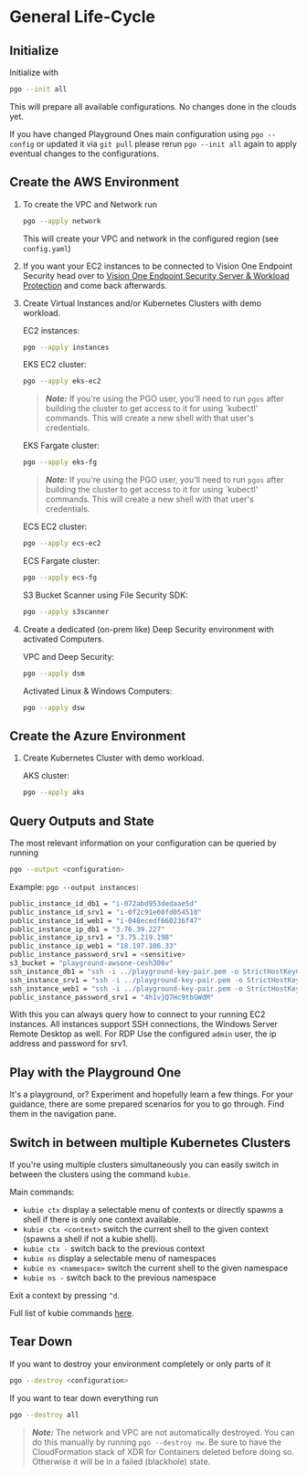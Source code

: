 # General Life-Cycle

## Initialize

Initialize with

```sh
pgo --init all
```

This will prepare all available configurations. No changes done in the clouds yet.

If you have changed Playground Ones main configuration using `pgo --config` or updated it via `git pull` please rerun `pgo --init all` again to apply eventual changes to the configurations.

## Create the AWS Environment

1. To create the VPC and Network run

    ```sh
    pgo --apply network
    ```

    This will create your VPC and network in the configured region (see `config.yaml`)

2. If you want your EC2 instances to be connected to Vision One Endpoint Security head over to [Vision One Endpoint Security Server & Workload Protection](../integrations/endpoint-security.md) and come back afterwards.

3. Create Virtual Instances and/or Kubernetes Clusters with demo workload.

    EC2 instances:

    ```sh
    pgo --apply instances
    ```

    EKS EC2 cluster:

    ```sh
    pgo --apply eks-ec2
    ```

    > ***Note:*** If you're using the PGO user, you'll need to run `pgos` after building the cluster to get access to it for using `kubectl' commands. This will create a new shell with that user's credentials.

    EKS Fargate cluster:

    ```sh
    pgo --apply eks-fg
    ```

    > ***Note:*** If you're using the PGO user, you'll need to run `pgos` after building the cluster to get access to it for using `kubectl' commands. This will create a new shell with that user's credentials.

    ECS EC2 cluster:

    ```sh
    pgo --apply ecs-ec2
    ```

    ECS Fargate cluster:

    ```sh
    pgo --apply ecs-fg
    ```

    S3 Bucket Scanner using File Security SDK:

    ```sh
    pgo --apply s3scanner
    ```

4. Create a dedicated (on-prem like) Deep Security environment with activated Computers.

    VPC and Deep Security:

    ```sh
    pgo --apply dsm
    ```

    Activated Linux & Windows Computers:

    ```sh
    pgo --apply dsw
    ```

## Create the Azure Environment

1. Create Kubernetes Cluster with demo workload.

    AKS cluster:

    ```sh
    pgo --apply aks
    ```

## Query Outputs and State

The most relevant information on your configuration can be queried by running

```sh
pgo --output <configuration>
```

Example: `pgo --output instances`:

```sh
public_instance_id_db1 = "i-072abd953dedaae5d"
public_instance_id_srv1 = "i-0f2c91e08fd054510"
public_instance_id_web1 = "i-048ecedf660236f47"
public_instance_ip_db1 = "3.76.39.227"
public_instance_ip_srv1 = "3.75.219.198"
public_instance_ip_web1 = "18.197.106.33"
public_instance_password_srv1 = <sensitive>
s3_bucket = "playground-awsone-cesh306v"
ssh_instance_db1 = "ssh -i ../playground-key-pair.pem -o StrictHostKeyChecking=no ubuntu@3.76.39.227"
ssh_instance_srv1 = "ssh -i ../playground-key-pair.pem -o StrictHostKeyChecking=no admin@3.75.219.198"
ssh_instance_web1 = "ssh -i ../playground-key-pair.pem -o StrictHostKeyChecking=no ubuntu@18.197.106.33"
public_instance_password_srv1 = "4h1v}Q7Hc9tbGWdM"
```

With this you can always query how to connect to your running EC2 instances. All instances support SSH connections, the Windows Server Remote Desktop as well. For RDP Use the configured `admin` user, the ip address and password for srv1.

## Play with the Playground One

It's a playground, or? Experiment and hopefully learn a few things. For your guidance, there are some prepared scenarios for you to go through. Find them in the navigation pane.

## Switch in between multiple Kubernetes Clusters

If you're using multiple clusters simultaneously you can easily switch in between the clusters using the command `kubie`.

Main commands:

* `kubie ctx` display a selectable menu of contexts or directly spawns a shell if there is only one context available.
* `kubie ctx <context>` switch the current shell to the given context (spawns a shell if not a kubie shell).
* `kubie ctx -` switch back to the previous context
* `kubie ns` display a selectable menu of namespaces
* `kubie ns <namespace>` switch the current shell to the given namespace
* `kubie ns -` switch back to the previous namespace

Exit a context by pressing `^d`.

Full list of kubie commands [here](https://github.com/sbstp/kubie#usage).

## Tear Down

If you want to destroy your environment completely or only parts of it

```sh
pgo --destroy <configuration>
```

If you want to tear down everything run

```sh
pgo --destroy all
```

> ***Note:*** The network and VPC are not automatically destroyed. You can do this manually by running `pgo --destroy nw`. Be sure to have the CloudFormation stack of XDR for Containers deleted before doing so. Otherwise it will be in a failed (blackhole) state.
